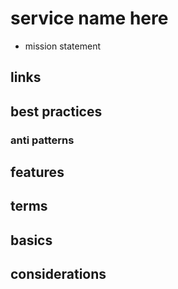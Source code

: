 # service name here

- mission statement

## links

## best practices

### anti patterns

## features

## terms

## basics

## considerations
